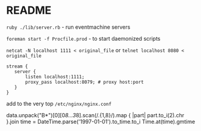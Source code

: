 # README

```ruby ./lib/server.rb``` - run eventmachine servers

```foreman start -f Procfile.prod``` - to start daemonized scripts

```netcat -N localhost 1111 < original_file``` or ```telnet localhost 8080 < original_file```

```
stream {
   server {
       listen localhost:1111;
       proxy_pass localhost:8079; # proxy host:port
   }
}
```
add to the very top ```/etc/nginx/nginx.conf```



data.unpack("B*")[0][0*8...3*8].scan(/.{1,8}/).map { |part|  part.to_i(2).chr }.join
time = DateTime.parse('1997-01-01').to_time.to_i
Time.at(time).gmtime